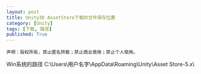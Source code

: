 ```yaml
---
layout: post
title: Unity3D AssetStore下载的文件保存位置
category: [Unity]
tags: [下载, 路径]
published: True
---
```



`声明：版权所有，禁止匿名转载；禁止商业使用；禁止个人使用。`


Win系统的路径 C:\Users\用户名字\AppData\Roaming\Unity\Asset Store-5.x\